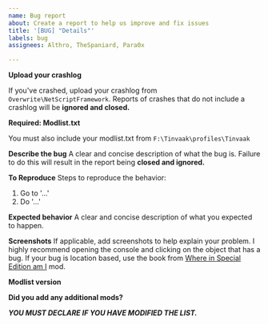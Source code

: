 ```yaml
---
name: Bug report
about: Create a report to help us improve and fix issues
title: '[BUG] "Details"'
labels: bug
assignees: Althro, TheSpaniard, Para0x

---
```


**Upload your crashlog**

If you've crashed, upload your crashlog from `Overwrite\NetScriptFramework`. Reports of crashes that do not include a crashlog will be **ignored and closed.**

**Required: Modlist.txt**

You must also include your modlist.txt from `F:\Tinvaak\profiles\Tinvaak`

**Describe the bug**
A clear and concise description of what the bug is. Failure to do this will result in the report being **closed and ignored.**

**To Reproduce**
Steps to reproduce the behavior:

1. Go to '...'
2. Do '...'

**Expected behavior**
A clear and concise description of what you expected to happen.

**Screenshots**
If applicable, add screenshots to help explain your problem. I highly recommend opening the console and clicking on the object that has a bug. If your bug is location based, use the book from [Where in Special Edition am I](https://www.nexusmods.com/skyrimspecialedition/mods/30907) mod.

**Modlist version**

**Did you add any additional mods?**

***YOU MUST DECLARE IF YOU HAVE MODIFIED THE LIST.***
